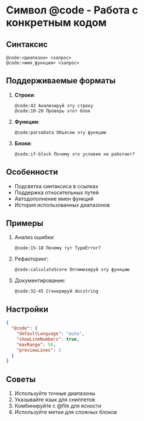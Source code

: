 # Символ @code - Работа с конкретным кодом

## Синтаксис
```
@code:<диапазон> <запрос>
@code:<имя_функции> <запрос>
```

## Поддерживаемые форматы
1. **Строки**:
   ```cursor
   @code:42 Анализируй эту строку
   @code:10-20 Проверь этот блок
   ```
2. **Функции**:
   ```cursor
   @code:parseData Объясни эту функцию
   ```
3. **Блоки**:
   ```cursor
   @code:if-block Почему это условие не работает?
   ```

## Особенности
- Подсветка синтаксиса в ссылках
- Поддержка относительных путей
- Автодополнение имен функций
- История использованных диапазонов

## Примеры
1. Анализ ошибки:
   ```cursor
   @code:15-18 Почему тут TypeError?
   ```
2. Рефакторинг:
   ```cursor
   @code:calculateScore Оптимизируй эту функцию
   ```
3. Документирование:
   ```cursor
   @code:32-45 Сгенерируй docstring
   ```

## Настройки
```json
{
  "@code": {
    "defaultLanguage": "auto",
    "showLineNumbers": true,
    "maxRange": 50,
    "previewLines": 3
  }
}
```

## Советы
1. Используйте точные диапазоны
2. Указывайте язык для сниппетов
3. Комбинируйте с @file для ясности
4. Используйте метки для сложных блоков